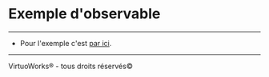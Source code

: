 # Exemple d'observable

---

* Pour l'exemple c'est [par ici](/00%20-%20Exemples/exemple-00).

---

VirtuoWorks® - tous droits réservés©
